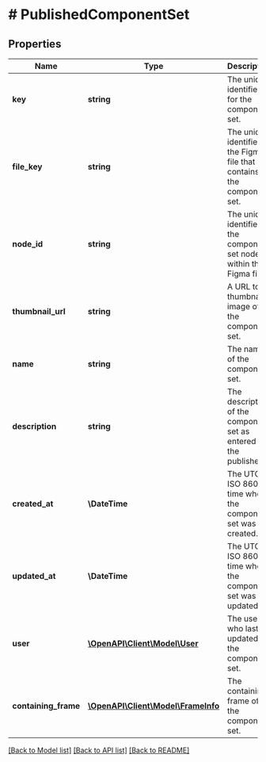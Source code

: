 # # PublishedComponentSet

## Properties

Name | Type | Description | Notes
------------ | ------------- | ------------- | -------------
**key** | **string** | The unique identifier for the component set. |
**file_key** | **string** | The unique identifier of the Figma file that contains the component set. |
**node_id** | **string** | The unique identifier of the component set node within the Figma file. |
**thumbnail_url** | **string** | A URL to a thumbnail image of the component set. | [optional]
**name** | **string** | The name of the component set. |
**description** | **string** | The description of the component set as entered by the publisher. |
**created_at** | **\DateTime** | The UTC ISO 8601 time when the component set was created. |
**updated_at** | **\DateTime** | The UTC ISO 8601 time when the component set was last updated. |
**user** | [**\OpenAPI\Client\Model\User**](User.md) | The user who last updated the component set. |
**containing_frame** | [**\OpenAPI\Client\Model\FrameInfo**](FrameInfo.md) | The containing frame of the component set. | [optional]

[[Back to Model list]](../../README.md#models) [[Back to API list]](../../README.md#endpoints) [[Back to README]](../../README.md)

